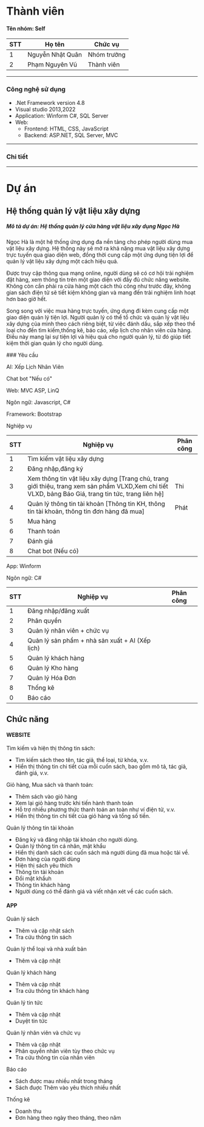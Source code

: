 # Thành viên
<h4>Tên nhóm: Self  </h4>

| STT | Họ tên | Chức vụ  |
|----------------|--------------------|--------------------|
|  1  |  Nguyễn Nhật Quân  |   Nhóm trưởng  |
|  2  |  Phạm Nguyên Vũ  |   Thành viên  |

-----------------------------------------------
### Công nghệ sử dụng 
 - .Net Framework version 4.8
 - Visual studio 2013,2022
 - Application: Winform C#, SQL Server
 - Web:
  	+ Frontend: HTML, CSS, JavaScript
	+ Backend: ASP.NET, SQL Server, MVC
-----------------------------------------------

### Chi tiết


-----------------------------------------------
# Dự án

## Hệ thống quản lý vật liệu xây dựng

<h5>Mô tả dự án: Hệ thống quản lý cửa hàng vật liệu xây dụng Ngọc Hà</h5>
<p>Ngọc Hà là một hệ thống ứng dụng đa nền tảng cho phép người dùng mua vật liệu xây dựng. Hệ thống này sẽ mở ra  khả năng mua vật liệu xây dựng trực tuyến qua giao diện web, đồng thời cung cấp một ứng dụng tiện lợi để quản lý vật liệu xây dựng một cách hiệu quả.</p>

<p>Được truy cập thông qua mạng online, người dùng sẽ có cơ hội trải nghiệm đặt hàng, xem thông tin trên một giao diện với đầy đủ chức năng website. Không còn cần phải ra cửa hàng một cách thủ công như trước đây, không gian sách điện tử sẽ tiết kiệm không gian và mang đến trải nghiệm linh hoạt hơn bao giờ hết. </p>

<p>Song song với việc mua hàng trực tuyến, ứng dụng đi kèm cung cấp một giao diện quản lý tiện lợi. Người quản lý có thể tổ chức và quản lý vật liệu xây dựng của mình theo cách riêng biệt, từ việc đánh dấu, sắp xếp theo thể loại cho đến tìm kiếm,thống kê, báo cáo, xếp lịch cho nhân viên cửa hàng. Điều này mang lại sự tiện lợi và hiệu quả cho người quản lý, từ đó giúp tiết kiệm thời gian quản lý cho người dùng.

</p>
### Yêu cầu 
<p>AI: Xếp Lịch Nhân Viên  </p>
<p>Chat bot "Nếu có" </p>

<p>Web: MVC ASP, LinQ</p>
<p>Ngôn ngữ: Javascript, C# </p>
<p>Framework: Bootstrap</p>

<p>Nghiệp vụ</p>

| STT | Nghiệp vụ | Phân công  |
|----------------|--------------------|--------------------|
|  1  |  Tìm kiếm vật liệu xây dựng |     |
|  2  |  Đăng nhập,đăng ký |    |
|  3  |  Xem thông tin vật liệu xây dựng [Trang chủ, trang giới thiệu, trang xem sản phẩm VLXD,Xem chi tiết VLXD, bảng Báo Giá, trang tin tức, trang liên hệ]  |   Thi  |
|  4  |  Quản lý thông tin tài khoản [Thông tin KH, thông tin tài khoản, thông tin đơn hàng đã mua] |  Phát  |
|  5  |  Mua hàng  |    |
|  6 |  Thanh toán |    |
|  7 |  Đánh giá |    |
|  8 |  Chat bot (Nếu có) |    |

<p>App: Winform </p>
<p>Ngôn ngữ: C# </p>

| STT | Nghiệp vụ | Phân công  |
|----------------|--------------------|--------------------|
|  1  |  Đăng nhập/đăng xuất |     |
|  2  |  Phân quyền  |   |
|  3  |  Quản lý nhân viên +  chức vụ  |     |
|  4  |  Quản lý sản phẩm  + nhà sản xuất + AI (Xếp lịch)|     |
|  5  |  Quản lý khách hàng |    |
|  6  |  Quản lý Kho hàng |    |
|  7  |  Quản lý Hóa Đơn |    |
|  8  |   Thống kê |    |
|  0  |   Báo cáo |    |


## Chức năng
#### WEBSITE
<p>Tìm kiếm và hiện thị thông tin sách:</p>
<ul>
  <li>Tìm kiếm sách theo tên, tác giả, thể loại, từ khóa, v.v.</li>
  <li>Hiển thị thông tin chi tiết của mỗi cuốn sách, bao gồm mô tả, tác giả, đánh giá, v.v.</li>
</ul>
<p>
  Giỏ hàng, Mua sách và thanh toán:
</p>
<ul>
  <li>Thêm sách vào giỏ hàng </li>
  <li>Xem lại giỏ hàng trước khi tiến hành thanh toán</li>
   <li>Hỗ trợ nhiều phương thức thanh toán an toàn như ví điện tử, v.v.</li>
	<li>Hiển thị thông tin chi tiết của giỏ hàng và tổng số tiền.</li>
</ul>
<p>
 Quản lý thông tin tài khoản 
</p>
<ul>
<li>
    Đăng ký và đăng nhập tài khoản cho người dùng.
  </li>
  <li>Quản lý thông tin cá nhân, mật khẩu</li>
  <li>Hiển thị danh sách các cuốn sách mà người dùng đã mua hoặc tải về.</li>
<li>Đơn hàng của người dùng</li>
<li>Hiện thị sách yêu thích</li>
<li>Thông tin tài khoản</li>
 <li>Đổi mật khẩuh</li>
<li>Thông tin khách hàng</li>
<li>Người dùng có thể đánh giá và viết nhận xét về các cuốn sách.</li>
</ul>

#### APP

<p>
Quản lý sách
</p>
<ul>
<li>Thêm và cập nhật sách</li>
<li>Tra cứu thông tin sách</li>
</ul>
<p>
Quản lý thể loại và nhà xuất bản
</p>
<ul>
<li>Thêm và cập nhật </li>
</ul>
<p>
Quản lý khách hàng
</p>
<ul>
<li>Thêm và cập nhật </li>
<li>Tra cứu thông tin khách hàng</li>
</ul>
<p>
Quản lý tin tức
</p>
<ul>
<li>Thêm và cập nhật </li>
<li>Duyệt tin tức </li>
</ul>
<p>
Quản lý nhân viên và chức vụ
</p>
<ul>
<li>Thêm và cập nhật </li>
<li> Phân quyền nhân viên tùy theo chức vụ</li>
<li> Tra cứu thông tin của nhân viên </li></li>
</ul>
<p>
Báo cáo
</p>
<ul>
<li>Sách được mau nhiều nhất trong tháng </li>
<li> Sách đuợc Thêm vào yêu thích nhiều nhất</li></li>
</ul>
<p>
Thống kê</p>
<ul>
<li>Doanh thu </li>
<li> Đơn hàng theo ngày theo tháng, theo năm</li></li>
</ul>

